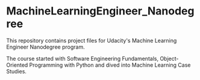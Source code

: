 # MachineLearningEngineer_Nanodegree

This repository contains project files for Udacity's Machine Learning Engineer Nanodegree program.

The course started with Software Engineering Fundamentals, Object-Oriented Programming with Python and dived into Machine Learning Case Studies.

